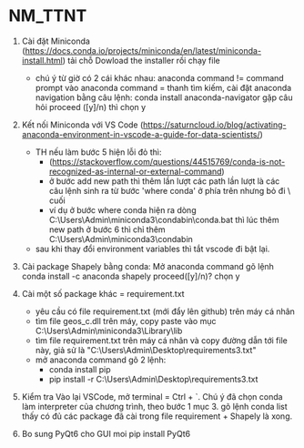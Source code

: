 # NM_TTNT

1. Cài đặt Miniconda (https://docs.conda.io/projects/miniconda/en/latest/miniconda-install.html) tải chỗ Dowload the installer rồi chạy file
   * chú ý từ giờ có 2 cái khác nhau: anaconda command != command prompt
  vào anaconda command = thanh tìm kiếm, cài đặt anaconda navigation bằng câu lệnh:
            conda install anaconda-navigator
     gặp câu hỏi proceed ([y]/n) thì chọn y
   
3. Kết nối Miniconda với VS Code (https://saturncloud.io/blog/activating-anaconda-environment-in-vscode-a-guide-for-data-scientists/)
   + TH nếu làm bước 5 hiện lỗi đỏ thì:
     - (https://stackoverflow.com/questions/44515769/conda-is-not-recognized-as-internal-or-external-command)
     - ở bước add new path thì thêm lần lượt các path lần lượt là các câu lệnh sinh ra từ bước 'where conda' ở phía trên nhưng bỏ đi \ cuối
     - ví dụ ở bước where conda hiện ra dòng C:\Users\Admin\miniconda3\condabin\conda.bat thì lúc thêm new path ở bước 6 thì chỉ thêm
                                             C:\Users\Admin\miniconda3\condabin
    + sau khi thay đổi environment variables thì tắt vscode đi bật lại.
   
5.  Cài package Shapely bằng conda:
   Mở anaconda command gõ lệnh           conda install -c anaconda shapely
  proceed([y]/n)? chọn y

7. Cài một số package khác = requirement.txt
   + yêu cầu có file requirement.txt (mới đẩy lên github) trên máy cá nhân
   + tìm file geos_c.dll trên máy, copy paste vào mục C:\Users\Admin\miniconda3\Library\lib
   + tìm file requirement.txt trên máy cá nhân và copy đường dẫn tới file này, giả sử là "C:\Users\Admin\Desktop\requirements3.txt"
   + mở anaconda command gõ 2 lệnh:
       - conda install pip
       - pip install -r C:\Users\Admin\Desktop\requirements3.txt

8. Kiểm tra
   Vào lại VSCode, mở terminal = Ctrl + `.
   Chú ý đã chọn conda làm interpreter của chương trình, theo bước 1 mục 3.
   gõ lệnh conda list thấy có đủ các package đã cài trong file requirement + Shapely là xong.  
                                
9. Bo sung PyQt6 cho GUI moi
      pip install PyQt6
